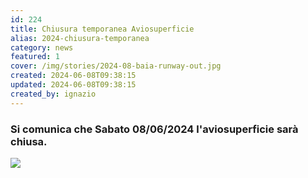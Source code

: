 ```yaml
---
id: 224
title: Chiusura temporanea Aviosuperficie
alias: 2024-chiusura-temporanea
category: news
featured: 1
cover: /img/stories/2024-08-baia-runway-out.jpg
created: 2024-06-08T09:38:15
updated: 2024-06-08T09:38:15
created_by: ignazio
---
```


### Si comunica che Sabato 08/06/2024 l'aviosuperficie sarà chiusa.

<img class="w-full max-w-xl" src="/img/stories/2024-08-baia-runway-out.jpg"/>
